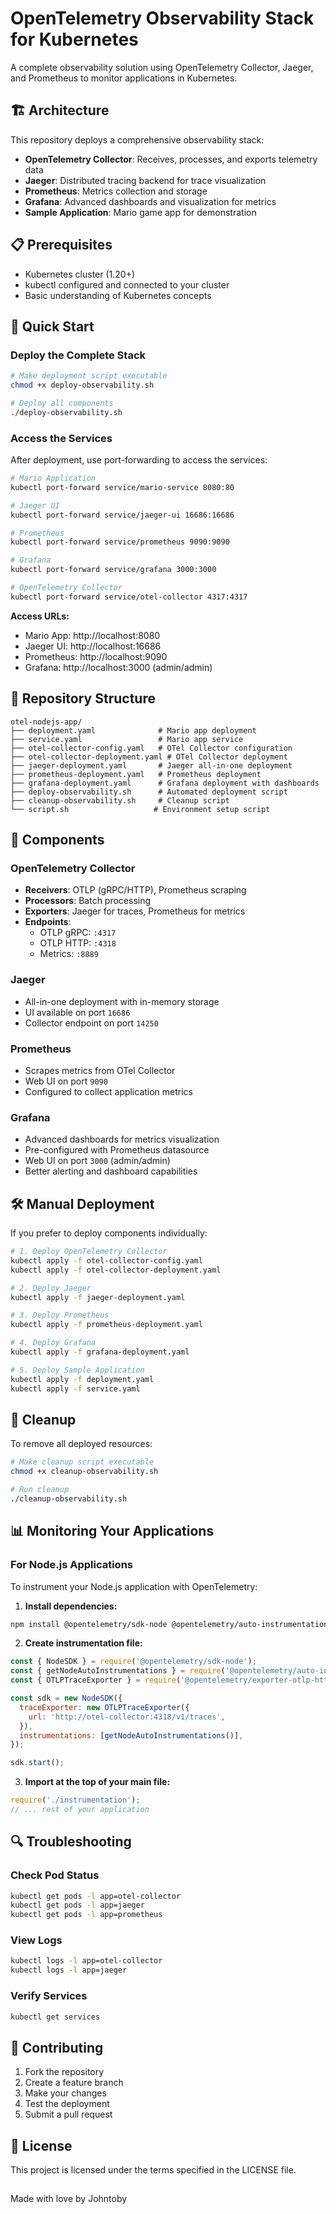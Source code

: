 # OpenTelemetry Observability Stack for Kubernetes

A complete observability solution using OpenTelemetry Collector, Jaeger, and Prometheus to monitor applications in Kubernetes.

## 🏗️ Architecture

This repository deploys a comprehensive observability stack:
- **OpenTelemetry Collector**: Receives, processes, and exports telemetry data
- **Jaeger**: Distributed tracing backend for trace visualization
- **Prometheus**: Metrics collection and storage
- **Grafana**: Advanced dashboards and visualization for metrics
- **Sample Application**: Mario game app for demonstration

## 📋 Prerequisites

- Kubernetes cluster (1.20+)
- kubectl configured and connected to your cluster
- Basic understanding of Kubernetes concepts

## 🚀 Quick Start

### Deploy the Complete Stack

```bash
# Make deployment script executable
chmod +x deploy-observability.sh

# Deploy all components
./deploy-observability.sh
```

### Access the Services

After deployment, use port-forwarding to access the services:

```bash
# Mario Application
kubectl port-forward service/mario-service 8080:80

# Jaeger UI
kubectl port-forward service/jaeger-ui 16686:16686

# Prometheus
kubectl port-forward service/prometheus 9090:9090

# Grafana
kubectl port-forward service/grafana 3000:3000

# OpenTelemetry Collector
kubectl port-forward service/otel-collector 4317:4317
```

**Access URLs:**
- Mario App: http://localhost:8080
- Jaeger UI: http://localhost:16686
- Prometheus: http://localhost:9090
- Grafana: http://localhost:3000 (admin/admin)

## 📁 Repository Structure

```
otel-nodejs-app/
├── deployment.yaml              # Mario app deployment
├── service.yaml                 # Mario app service
├── otel-collector-config.yaml   # OTel Collector configuration
├── otel-collector-deployment.yaml # OTel Collector deployment
├── jaeger-deployment.yaml       # Jaeger all-in-one deployment
├── prometheus-deployment.yaml   # Prometheus deployment
├── grafana-deployment.yaml      # Grafana deployment with dashboards
├── deploy-observability.sh      # Automated deployment script
├── cleanup-observability.sh     # Cleanup script
└── script.sh                   # Environment setup script
```

## 🔧 Components

### OpenTelemetry Collector
- **Receivers**: OTLP (gRPC/HTTP), Prometheus scraping
- **Processors**: Batch processing
- **Exporters**: Jaeger for traces, Prometheus for metrics
- **Endpoints**: 
  - OTLP gRPC: `:4317`
  - OTLP HTTP: `:4318`
  - Metrics: `:8889`

### Jaeger
- All-in-one deployment with in-memory storage
- UI available on port `16686`
- Collector endpoint on port `14250`

### Prometheus
- Scrapes metrics from OTel Collector
- Web UI on port `9090`
- Configured to collect application metrics

### Grafana
- Advanced dashboards for metrics visualization
- Pre-configured with Prometheus datasource
- Web UI on port `3000` (admin/admin)
- Better alerting and dashboard capabilities

## 🛠️ Manual Deployment

If you prefer to deploy components individually:

```bash
# 1. Deploy OpenTelemetry Collector
kubectl apply -f otel-collector-config.yaml
kubectl apply -f otel-collector-deployment.yaml

# 2. Deploy Jaeger
kubectl apply -f jaeger-deployment.yaml

# 3. Deploy Prometheus
kubectl apply -f prometheus-deployment.yaml

# 4. Deploy Grafana
kubectl apply -f grafana-deployment.yaml

# 5. Deploy Sample Application
kubectl apply -f deployment.yaml
kubectl apply -f service.yaml
```

## 🧹 Cleanup

To remove all deployed resources:

```bash
# Make cleanup script executable
chmod +x cleanup-observability.sh

# Run cleanup
./cleanup-observability.sh
```

## 📊 Monitoring Your Applications

### For Node.js Applications

To instrument your Node.js application with OpenTelemetry:

1. **Install dependencies:**
```bash
npm install @opentelemetry/sdk-node @opentelemetry/auto-instrumentations-node @opentelemetry/exporter-otlp-http
```

2. **Create instrumentation file:**
```javascript
const { NodeSDK } = require('@opentelemetry/sdk-node');
const { getNodeAutoInstrumentations } = require('@opentelemetry/auto-instrumentations-node');
const { OTLPTraceExporter } = require('@opentelemetry/exporter-otlp-http');

const sdk = new NodeSDK({
  traceExporter: new OTLPTraceExporter({
    url: 'http://otel-collector:4318/v1/traces',
  }),
  instrumentations: [getNodeAutoInstrumentations()],
});

sdk.start();
```

3. **Import at the top of your main file:**
```javascript
require('./instrumentation');
// ... rest of your application
```

## 🔍 Troubleshooting

### Check Pod Status
```bash
kubectl get pods -l app=otel-collector
kubectl get pods -l app=jaeger
kubectl get pods -l app=prometheus
```

### View Logs
```bash
kubectl logs -l app=otel-collector
kubectl logs -l app=jaeger
```

### Verify Services
```bash
kubectl get services
```

## 🤝 Contributing

1. Fork the repository
2. Create a feature branch
3. Make your changes
4. Test the deployment
5. Submit a pull request

## 📄 License

This project is licensed under the terms specified in the LICENSE file.

## 

Made with love by Johntoby
